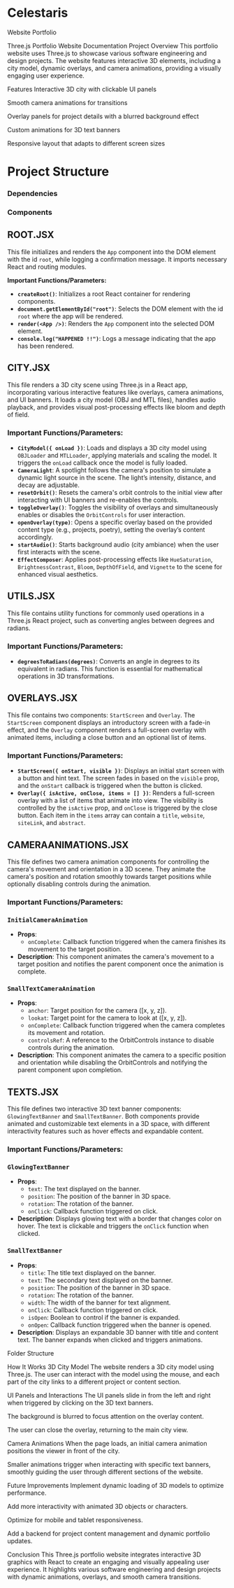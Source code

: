 # Celestaris

Website Portfolio

Three.js Portfolio Website Documentation
Project Overview
This portfolio website uses Three.js to showcase various software engineering and design projects. The website features interactive 3D elements, including a city model, dynamic overlays, and camera animations, providing a visually engaging user experience.

Features
Interactive 3D city with clickable UI panels

Smooth camera animations for transitions

Overlay panels for project details with a blurred background effect

Custom animations for 3D text banners

Responsive layout that adapts to different screen sizes

# Project Structure

### Dependencies



### Components

## ROOT.JSX

This file initializes and renders the `App` component into the DOM element with the id `root`, while logging a confirmation message. It imports necessary React and routing modules.

**Important Functions/Parameters:**

- **`createRoot()`**: Initializes a root React container for rendering components.
- **`document.getElementById("root")`**: Selects the DOM element with the id `root` where the app will be rendered.
- **`render(<App />)`**: Renders the `App` component into the selected DOM element.
- **`console.log("HAPPENED !!")`**: Logs a message indicating that the app has been rendered.

## CITY.JSX

This file renders a 3D city scene using Three.js in a React app, incorporating various interactive features like overlays, camera animations, and UI banners. It loads a city model (OBJ and MTL files), handles audio playback, and provides visual post-processing effects like bloom and depth of field.

### Important Functions/Parameters:

- **`CityModel({ onLoad })`**: Loads and displays a 3D city model using `OBJLoader` and `MTLLoader`, applying materials and scaling the model. It triggers the `onLoad` callback once the model is fully loaded.
- **`CameraLight`**: A spotlight follows the camera's position to simulate a dynamic light source in the scene. The light’s intensity, distance, and decay are adjustable.
- **`resetOrbit()`**: Resets the camera's orbit controls to the initial view after interacting with UI banners and re-enables the controls.
- **`toggleOverlay()`**: Toggles the visibility of overlays and simultaneously enables or disables the `OrbitControls` for user interaction.
- **`openOverlay(type)`**: Opens a specific overlay based on the provided content type (e.g., projects, poetry), setting the overlay’s content accordingly.
- **`startAudio()`**: Starts background audio (city ambiance) when the user first interacts with the scene.
- **`EffectComposer`**: Applies post-processing effects like `HueSaturation`, `BrightnessContrast`, `Bloom`, `DepthOfField`, and `Vignette` to the scene for enhanced visual aesthetics.

## UTILS.JSX

This file contains utility functions for commonly used operations in a Three.js React project, such as converting angles between degrees and radians.

### Important Functions/Parameters:

- **`degreesToRadians(degrees)`**: Converts an angle in degrees to its equivalent in radians. This function is essential for mathematical operations in 3D transformations.

## OVERLAYS.JSX

This file contains two components: `StartScreen` and `Overlay`. The `StartScreen` component displays an introductory screen with a fade-in effect, and the `Overlay` component renders a full-screen overlay with animated items, including a close button and an optional list of items.

### Important Functions/Parameters:

- **`StartScreen({ onStart, visible })`**: Displays an initial start screen with a button and hint text. The screen fades in based on the `visible` prop, and the `onStart` callback is triggered when the button is clicked.
- **`Overlay({ isActive, onClose, items = [] })`**: Renders a full-screen overlay with a list of items that animate into view. The visibility is controlled by the `isActive` prop, and `onClose` is triggered by the close button. Each item in the `items` array can contain a `title`, `website`, `siteLink`, and `abstract`.

## CAMERAANIMATIONS.JSX

This file defines two camera animation components for controlling the camera's movement and orientation in a 3D scene. They animate the camera's position and rotation smoothly towards target positions while optionally disabling controls during the animation.

### Important Functions/Parameters:

### `InitialCameraAnimation`

- **Props**:
  - `onComplete`: Callback function triggered when the camera finishes its movement to the target position.
- **Description**: This component animates the camera's movement to a target position and notifies the parent component once the animation is complete.

### `SmallTextCameraAnimation`

- **Props**:
  - `anchor`: Target position for the camera ([x, y, z]).
  - `lookat`: Target point for the camera to look at ([x, y, z]).
  - `onComplete`: Callback function triggered when the camera completes its movement and rotation.
  - `controlsRef`: A reference to the OrbitControls instance to disable controls during the animation.
- **Description**: This component animates the camera to a specific position and orientation while disabling the OrbitControls and notifying the parent component upon completion.

## TEXTS.JSX

This file defines two interactive 3D text banner components: `GlowingTextBanner` and `SmallTextBanner`. Both components provide animated and customizable text elements in a 3D space, with different interactivity features such as hover effects and expandable content.

### Important Functions/Parameters:

### `GlowingTextBanner`

- **Props**:
  - `text`: The text displayed on the banner.
  - `position`: The position of the banner in 3D space.
  - `rotation`: The rotation of the banner.
  - `onClick`: Callback function triggered on click.
- **Description**: Displays glowing text with a border that changes color on hover. The text is clickable and triggers the `onClick` function when clicked.

### `SmallTextBanner`

- **Props**:
  - `title`: The title text displayed on the banner.
  - `text`: The secondary text displayed on the banner.
  - `position`: The position of the banner in 3D space.
  - `rotation`: The rotation of the banner.
  - `width`: The width of the banner for text alignment.
  - `onClick`: Callback function triggered on click.
  - `isOpen`: Boolean to control if the banner is expanded.
  - `onOpen`: Callback function triggered when the banner is opened.
- **Description**: Displays an expandable 3D banner with title and content text. The banner expands when clicked and triggers animations.

Folder Structure








How It Works
3D City Model
The website renders a 3D city model using Three.js. The user can interact with the model using the mouse, and each part of the city links to a different project or content section.

UI Panels and Interactions
The UI panels slide in from the left and right when triggered by clicking on the 3D text banners.

The background is blurred to focus attention on the overlay content.

The user can close the overlay, returning to the main city view.

Camera Animations
When the page loads, an initial camera animation positions the viewer in front of the city.

Smaller animations trigger when interacting with specific text banners, smoothly guiding the user through different sections of the website.

Future Improvements
Implement dynamic loading of 3D models to optimize performance.

Add more interactivity with animated 3D objects or characters.

Optimize for mobile and tablet responsiveness.

Add a backend for project content management and dynamic portfolio updates.

Conclusion
This Three.js portfolio website integrates interactive 3D graphics with React to create an engaging and visually appealing user experience. It highlights various software engineering and design projects with dynamic animations, overlays, and smooth camera transitions.
